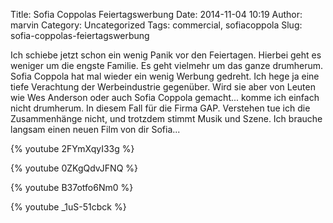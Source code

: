 Title: Sofia Coppolas Feiertagswerbung
Date: 2014-11-04 10:19
Author: marvin
Category: Uncategorized
Tags: commercial, sofiacoppola
Slug: sofia-coppolas-feiertagswerbung

Ich schiebe jetzt schon ein wenig Panik vor den Feiertagen. Hierbei geht
es weniger um die engste Familie. Es geht vielmehr um das ganze
drumherum. Sofia Coppola hat mal wieder ein wenig Werbung gedreht. Ich
hege ja eine tiefe Verachtung der Werbeindustrie gegenüber. Wird sie
aber von Leuten wie Wes Anderson oder auch Sofia Coppola gemacht...
komme ich einfach nicht drumherum. In diesem Fall für die Firma GAP.
Verstehen tue ich die Zusammenhänge nicht, und trotzdem stimmt Musik und
Szene. Ich brauche langsam einen neuen Film von dir Sofia...

{% youtube 2FYmXqyI33g %}

{% youtube 0ZKgQdvJFNQ %}

{% youtube B37otfo6Nm0 %}

{% youtube _1uS-51cbck %}


